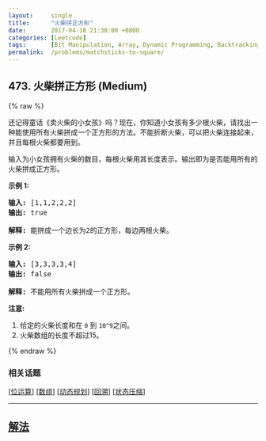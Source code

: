 ```yaml
---
layout:     single
title:      "火柴拼正方形"
date:       2017-04-18 21:30:00 +0800
categories: [Leetcode]
tags:       [Bit Manipulation, Array, Dynamic Programming, Backtracking, Bitmask]
permalink:  /problems/matchsticks-to-square/
---
```


## 473. 火柴拼正方形 (Medium)

{% raw %}

<p>还记得童话《卖火柴的小女孩》吗？现在，你知道小女孩有多少根火柴，请找出一种能使用所有火柴拼成一个正方形的方法。不能折断火柴，可以把火柴连接起来，并且每根火柴都要用到。</p>

<p>输入为小女孩拥有火柴的数目，每根火柴用其长度表示。输出即为是否能用所有的火柴拼成正方形。</p>

<p><strong>示例&nbsp;1:</strong></p>

<pre>
<strong>输入:</strong> [1,1,2,2,2]
<strong>输出:</strong> true

<strong>解释:</strong> 能拼成一个边长为2的正方形，每边两根火柴。
</pre>

<p><strong>示例&nbsp;2:</strong></p>

<pre>
<strong>输入:</strong> [3,3,3,3,4]
<strong>输出:</strong> false

<strong>解释:</strong> 不能用所有火柴拼成一个正方形。
</pre>

<p><strong>注意:</strong></p>

<ol>
	<li>给定的火柴长度和在&nbsp;<code>0</code>&nbsp;到&nbsp;<code>10^9</code>之间。</li>
	<li>火柴数组的长度不超过15。</li>
</ol>

{% endraw %}

### 相关话题
  [[位运算](https://github.com/openset/leetcode/tree/master/tag/bit-manipulation/README.md)]
  [[数组](https://github.com/openset/leetcode/tree/master/tag/array/README.md)]
  [[动态规划](https://github.com/openset/leetcode/tree/master/tag/dynamic-programming/README.md)]
  [[回溯](https://github.com/openset/leetcode/tree/master/tag/backtracking/README.md)]
  [[状态压缩](https://github.com/openset/leetcode/tree/master/tag/bitmask/README.md)]

---

## [解法](https://github.com/openset/leetcode/tree/master/problems/matchsticks-to-square)
